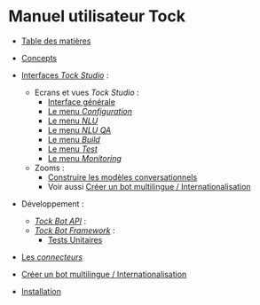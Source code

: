 # Manuel utilisateur Tock

* [Table des matières]()

* [Concepts](concepts.md)

* [Interfaces _Tock Studio_](studio.md) :
    * Ecrans et vues _Tock Studio_ :
        * [Interface générale](studio/general.md)
        * [Le menu _Configuration_](studio/configuration.md)
        * [Le menu _NLU_](studio/nlu.md)
        * [Le menu _NLU QA_](studio/nlu-qa.md)
        * [Le menu _Build_](studio/build.md)
        * [Le menu _Test_](studio/test.md)
        * [Le menu _Monitoring_](studio/monitoring.md)
    * Zooms :
        * [Construire les modèles conversationnels](studio/build-model.md)
        * Voir aussi [Créer un bot multilingue / Internationalisation](i18n.md)


* Développement :
    * [_Tock Bot API_](dev/bot-api.md) :
    * [_Tock Bot Framework_](dev/bot-framework.md) :
        * [Tests Unitaires](dev/tester.md)

* [Les _connecteurs_](connectors.md)

* [Créer un bot multilingue / Internationalisation](i18n.md)
    
* [Installation](install.md)